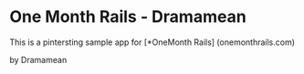 # One Month Rails - Dramamean

This is a pintersting sample app for [*OneMonth Rails] (onemonthrails.com)

by Dramamean